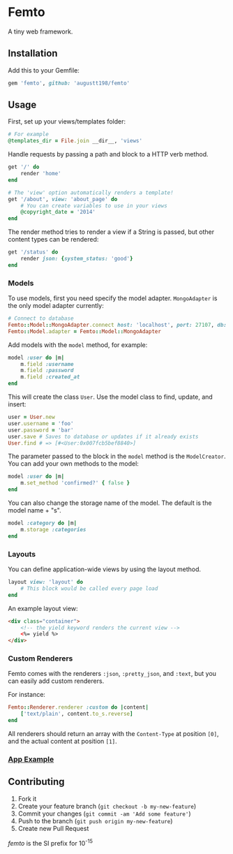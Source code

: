 # Femto

A tiny web framework.

## Installation

Add this to your Gemfile:
```ruby
gem 'femto', github: 'augustt198/femto'
```

## Usage

First, set up your views/templates folder:

```ruby
# For example
@templates_dir = File.join __dir__, 'views'
```

Handle requests by passing a path and block to a HTTP verb method.

```ruby
get '/' do
    render 'home'
end

# The 'view' option automatically renders a template!
get '/about', view: 'about_page' do
    # You can create variables to use in your views
    @copyright_date = '2014'
end
```

The render method tries to render a view if a String is passed, but other
content types can be rendered:
```ruby
get '/status' do
    render json: {system_status: 'good'}
end
```

### Models
To use models, first you need specify the model adapter. `MongoAdapter` is the only model adapter currently:

```ruby
# Connect to database
Femto::Model::MongoAdapter.connect host: 'localhost', port: 27107, db: 'test'
Femto::Model.adapter = Femto::Model::MongoAdapter
```

Add models with the `model` method, for example:
```ruby
model :user do |m|
    m.field :username
    m.field :password
    m.field :created_at
end
```

This will create the class `User`. Use the model class to find, update, and insert:
```ruby
user = User.new
user.username = 'foo'
user.password = 'bar'
user.save # Saves to database or updates if it already exists
User.find # => [#<User:0x007fcb5bef8840>]
```

The parameter passed to the block in the `model` method is the `ModelCreator`.
You can add your own methods to the model:
```ruby
model :user do |m|
    m.set_method 'confirmed?' { false }
end
```

You can also change the storage name of the model. The default is the model name + "s".
```ruby
model :category do |m|
    m.storage :categories
end
```

### Layouts

You can define application-wide views by using the layout method.
```ruby
layout view: 'layout' do
    # This block would be called every page load
end
```

An example layout view:
```html
<div class="container">
    <!-- the yield keyword renders the current view -->
    <%= yield %>
</div>
```

### Custom Renderers
Femto comes with the renderers `:json`, `:pretty_json`, and `:text`, but you can easily
add custom renderers.


For instance:
```ruby
Femto::Renderer.renderer :custom do |content|
    ['text/plain', content.to_s.reverse]
end
```

All renderers should return an array with the `Content-Type` at position `[0]`, and the actual content
at position `[1]`.

### [App Example](https://github.com/augustt198/femto/tree/master/example)

## Contributing

1. Fork it
2. Create your feature branch (`git checkout -b my-new-feature`)
3. Commit your changes (`git commit -am 'Add some feature'`)
4. Push to the branch (`git push origin my-new-feature`)
5. Create new Pull Request


_femto_ is the SI prefix for 10<sup>-15</sup>
